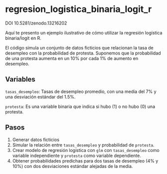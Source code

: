 # regresion_logistica_binaria_logit_r
DOI 10.5281/zenodo.13216202

Aquí te presento un ejemplo ilustrativo de cómo utilizar la regresión logística binaria/logit en R.

El código simula un conjunto de datos ficticios que relacionan la tasa de desempleo con la probabilidad de protesta. Suponemos que la probabilidad de una protesta aumenta en un 10% por cada 1% de aumento en desempleo.
## Variables 

`tasas_desempleo`: Tasas de desempleo promedio, con una media del 7% y una desviación estándar del 1.5%.

`protesta`: Es una variable binaria que indica si hubo (1) o no hubo (0) una protesta. 

## Pasos 
1. Generar datos ficticios
2. Simular la relación entre `tasas_desempleo` y probabilidad de `protesta`.
3. Crear modelo de regresión logística con `glm` con `tasas_desempleo` como variable independiente y `protesta` como variable dependiente.
4. Obtener probabilidades predichas para dos tasas de desempleo (4% y 10%) con dos desviaciones estándar alejadas de la media.
